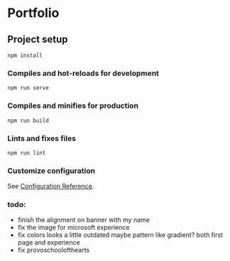 # Portfolio

## Project setup
```
npm install
```

### Compiles and hot-reloads for development
```
npm run serve
```

### Compiles and minifies for production
```
npm run build
```

### Lints and fixes files
```
npm run lint
```

### Customize configuration
See [Configuration Reference](https://cli.vuejs.org/config/).

### todo:
* finish the alignment on banner with my name
* fix the image for microsoft experience
* fix colors looks a little outdated maybe pattern like gradient? both first page and experience
* fix provoschoolofthearts
